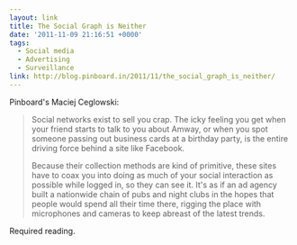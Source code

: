 ```yaml
---
layout: link
title: The Social Graph is Neither
date: '2011-11-09 21:16:51 +0000'
tags:
  - Social media
  - Advertising
  - Surveillance
link: http://blog.pinboard.in/2011/11/the_social_graph_is_neither/
---
```

Pinboard's Maciej Ceglowski:

> Social networks exist to sell you crap. The icky feeling you get when your friend starts to talk to you about Amway, or when you spot someone passing out business cards at a birthday party, is the entire driving force behind a site like Facebook.
>
> Because their collection methods are kind of primitive, these sites have to coax you into doing as much of your social interaction as possible while logged in, so they can see it. It's as if an ad agency built a nationwide chain of pubs and night clubs in the hopes that people would spend all their time there, rigging the place with microphones and cameras to keep abreast of the latest trends.

Required reading.
